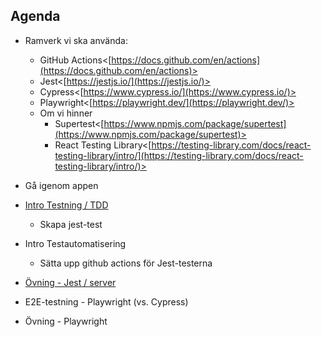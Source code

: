 ## Agenda

- Ramverk vi ska använda:
	- GitHub Actions<[https://docs.github.com/en/actions](https://docs.github.com/en/actions)>  
	- Jest<[https://jestjs.io/](https://jestjs.io/)>  
	- Cypress<[https://www.cypress.io/](https://www.cypress.io/)>  
	- Playwright<[https://playwright.dev/](https://playwright.dev/)>
	- Om vi hinner
		- Supertest<[https://www.npmjs.com/package/supertest](https://www.npmjs.com/package/supertest)>  
		- React Testing Library<[https://testing-library.com/docs/react-testing-library/intro/](https://testing-library.com/docs/react-testing-library/intro/)>

- Gå igenom appen
- [Intro Testning / TDD](teori-testning-tdd.md)
	- Skapa jest-test
- Intro Testautomatisering
	- Sätta upp github actions för Jest-testerna
- [Övning - Jest / server](ovning-jest-server.md)
- E2E-testning - Playwright (vs. Cypress)
- Övning - Playwright
